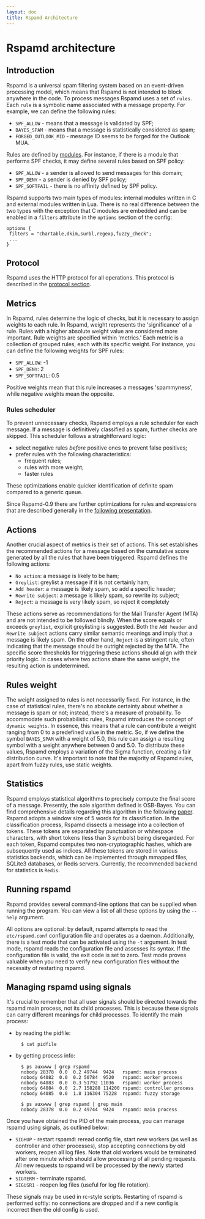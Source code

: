 ```yaml
---
layout: doc
title: Rspamd Architecture
---
```

# Rspamd architecture

## Introduction

Rspamd is a universal spam filtering system based on an event-driven processing model, which means that Rspamd is not intended to block anywhere in the code. To process messages Rspamd uses a set of `rules`. Each `rule` is a symbolic name associated with a message property. For example, we can define the following rules:

- `SPF_ALLOW` - means that a message is validated by SPF;
- `BAYES_SPAM` - means that a message is statistically considered as spam;
- `FORGED_OUTLOOK_MID` - message ID seems to be forged for the Outlook MUA.

Rules are defined by [modules](../modules/). For instance, if there is a module that performs SPF checks, it may define several rules based on SPF policy:

- `SPF_ALLOW` - a sender is allowed to send messages for this domain;
- `SPF_DENY` - a sender is denied by SPF policy;
- `SPF_SOFTFAIL` - there is no affinity defined by SPF policy.

Rspamd supports two main types of modules: internal modules written in C and external modules written in Lua. There is no real difference between the two types with the exception that C modules are embedded and can be enabled in a `filters` attribute in the `options` section of the config:

~~~ucl
options {
 filters = "chartable,dkim,surbl,regexp,fuzzy_check";
 ...
}
~~~

## Protocol

Rspamd uses the HTTP protocol for all operations. This protocol is described in the [protocol section](protocol.html).

## Metrics

In Rspamd, rules determine the logic of checks, but it is necessary to assign weights to each rule. In Rspamd, weight represents the 'significance' of a rule. Rules with a higher absolute weight value are considered more important. Rule weights are specified within 'metrics.' Each metric is a collection of grouped rules, each with its specific weight. For instance, you can define the following weights for SPF rules:

- `SPF_ALLOW`: -1
- `SPF_DENY`: 2
- `SPF_SOFTFAIL`: 0.5

Positive weights mean that this rule increases a messages 'spammyness', while negative weights mean the opposite.

### Rules scheduler

To prevent unnecessary checks, Rspamd employs a rule scheduler for each message. If a message is definitively classified as spam, further checks are skipped. This scheduler follows a straightforward logic:

- select negative rules *before* positive ones to prevent false positives;
- prefer rules with the following characteristics:
  - frequent rules;
  - rules with more weight;
  - faster rules

These optimizations enable quicker identification of definite spam compared to a generic queue.

Since Rspamd-0.9 there are further optimizations for rules and expressions that are described generally in the [following presentation](https://highsecure.ru/ast-rspamd.pdf).

## Actions

Another crucial aspect of metrics is their set of actions. This set establishes the recommended actions for a message based on the cumulative score generated by all the rules that have been triggered. Rspamd defines the following actions:

- `No action`: a message is likely to be ham;
- `Greylist`: greylist a message if it is not certainly ham;
- `Add header`: a message is likely spam, so add a specific header;
- `Rewrite subject`: a message is likely spam, so rewrite its subject;
- `Reject`: a message is very likely spam, so reject it completely

These actions serve as recommendations for the Mail Transfer Agent (MTA) and are not intended to be followed blindly. When the score equals or exceeds `greylist`, explicit greylisting is suggested. Both the `Add header` and `Rewrite subject` actions carry similar semantic meanings and imply that a message is likely spam. On the other hand, `Reject` is a stringent rule, often indicating that the message should be outright rejected by the MTA. The specific score thresholds for triggering these actions should align with their priority logic. In cases where two actions share the same weight, the resulting action is undetermined.

## Rules weight

The weight assigned to rules is not necessarily fixed. For instance, in the case of statistical rules, there's no absolute certainty about whether a message is spam or not; instead, there's a measure of probability. To accommodate such probabilistic rules, Rspamd introduces the concept of `dynamic weights`. In essence, this means that a rule can contribute a weight ranging from 0 to a predefined value in the metric. So, if we define the symbol `BAYES_SPAM` with a weight of 5.0, this rule can assign a resulting symbol with a weight anywhere between 0 and 5.0. To distribute these values, Rspamd employs a variation of the Sigma function, creating a fair distribution curve. It's important to note that the majority of Rspamd rules, apart from fuzzy rules, use static weights.

## Statistics

Rspamd employs statistical algorithms to precisely compute the final score of a message. Presently, the sole algorithm defined is OSB-Bayes. You can find comprehensive details regarding this algorithm in the following [paper](https://web.archive.org/web/20181024182218/http://osbf-lua.luaforge.net/papers/osbf-eddc.pdf). Rspamd adopts a window size of 5 words for its classification. In the classification process, Rspamd dissects a message into a collection of tokens. These tokens are separated by punctuation or whitespace characters, with short tokens (less than 3 symbols) being disregarded. For each token, Rspamd computes two non-cryptographic hashes, which are subsequently used as indices. All these tokens are stored in various statistics backends, which can be implemented through mmapped files, SQLite3 databases, or Redis servers. Currently, the recommended backend for statistics is `Redis`.

## Running rspamd

Rspamd provides several command-line options that can be supplied when running the program. You can view a list of all these options by using the `--help` argument.

All options are optional: by default, rspamd attempts to read the `etc/rspamd.conf` configuration file and operates as a daemon. Additionally, there is a test mode that can be activated using the `-t` argument. In test mode, rspamd reads the configuration file and assesses its syntax. If the configuration file is valid, the exit code is set to zero. Test mode proves valuable when you need to verify new configuration files without the necessity of restarting rspamd.

## Managing rspamd using signals

It's crucial to remember that all user signals should be directed towards the rspamd main process, not its child processes. This is because these signals can carry different meanings for child processes. To identify the main process:

- by reading the pidfile:

		$ cat pidfile

- by getting process info:

		$ ps auxwww | grep rspamd
		nobody 28378  0.0  0.2 49744  9424   rspamd: main process
		nobody 64082  0.0  0.2 50784  9520   rspamd: worker process
		nobody 64083  0.0  0.3 51792 11036   rspamd: worker process
		nobody 64084  0.0  2.7 158288 114200 rspamd: controller process
		nobody 64085  0.0  1.8 116304 75228  rspamd: fuzzy storage

		$ ps auxwww | grep rspamd | grep main
		nobody 28378  0.0  0.2 49744  9424   rspamd: main process

Once you have obtained the PID of the main process, you can manage rspamd using signals, as outlined below:

- `SIGHUP` - restart rspamd: reread config file, start new workers (as well as controller and other processes), stop accepting connections by old workers, reopen all log files. Note that old workers would be terminated after one minute which should allow processing of all pending requests. All new requests to rspamd will be processed by the newly started workers.
- `SIGTERM` - terminate rspamd.
- `SIGUSR1` - reopen log files (useful for log file rotation).

These signals may be used in rc-style scripts. Restarting of rspamd is performed softly: no connections are dropped and if a new config is incorrect then the old config is used.
